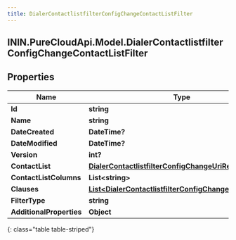```yaml
---
title: DialerContactlistfilterConfigChangeContactListFilter
---
```

## ININ.PureCloudApi.Model.DialerContactlistfilterConfigChangeContactListFilter

## Properties

|Name | Type | Description | Notes|
|------------ | ------------- | ------------- | -------------|
| **Id** | **string** |  | [optional] |
| **Name** | **string** |  | [optional] |
| **DateCreated** | **DateTime?** |  | [optional] |
| **DateModified** | **DateTime?** |  | [optional] |
| **Version** | **int?** |  | [optional] |
| **ContactList** | [**DialerContactlistfilterConfigChangeUriReference**](DialerContactlistfilterConfigChangeUriReference.html) |  | [optional] |
| **ContactListColumns** | **List&lt;string&gt;** |  | [optional] |
| **Clauses** | [**List&lt;DialerContactlistfilterConfigChangeFilterClause&gt;**](DialerContactlistfilterConfigChangeFilterClause.html) |  | [optional] |
| **FilterType** | **string** |  | [optional] |
| **AdditionalProperties** | **Object** |  | [optional] |
{: class="table table-striped"}


